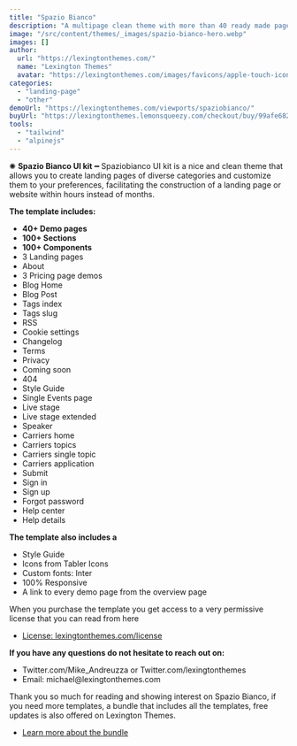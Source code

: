 ```yaml
---
title: "Spazio Bianco"
description: "A multipage clean theme with more than 40 ready made pages"
image: "/src/content/themes/_images/spazio-bianco-hero.webp"
images: []
author:
  url: "https://lexingtonthemes.com/"
  name: "Lexington Themes"
  avatar: "https://lexingtonthemes.com/images/favicons/apple-touch-icon.png"
categories:
  - "landing-page"
  - "other"
demoUrl: "https://lexingtonthemes.com/viewports/spaziobianco/"
buyUrl: "https://lexingtonthemes.lemonsqueezy.com/checkout/buy/99afe682-cc70-4d85-b19a-debb968441b1"
tools:
  - "tailwind"
  - "alpinejs"
---
```


<p>✺&nbsp;<strong>Spazio Bianco UI kit</strong>&nbsp;━&nbsp;Spaziobianco UI kit is a nice and clean theme that allows you to create landing pages of diverse categories and customize them to your preferences, facilitating the construction of a landing page or website within hours instead of months.</p>

<p><strong>The template includes:</strong></p>
<ul>
  <li><strong>40+ Demo pages</strong></li>
  <li><strong>100+ Sections</strong></li>
  <li><strong>100+ Components</strong></li>
  <li>3 Landing pages</li>
  <li>About</li>
  <li>3 Pricing page demos</li>
  <li>Blog Home</li>
  <li>Blog Post</li>
  <li>Tags index</li>
  <li>Tags slug</li>
  <li>RSS</li>
  <li>Cookie settings</li>
  <li>Changelog</li>
  <li>Terms</li>
  <li>Privacy</li>
  <li>Coming soon</li>
  <li>404</li>
  <li>Style Guide</li>
  <li>Single Events page</li>
  <li>Live stage</li>
  <li>Live stage extended</li>
  <li>Speaker</li>
  <li>Carriers home</li>
  <li>Carriers topics</li>
  <li>Carriers single topic</li>
  <li>Carriers application</li>
  <li>Submit</li>
  <li>Sign in</li>
  <li>Sign up</li>
  <li>Forgot password</li>
  <li>Help center</li>
  <li>Help details</li>
</ul>
<p><strong>The template also includes a</strong></p>
<ul>
  <li>Style Guide</li>
  <li>Icons from Tabler Icons</li>
  <li>Custom fonts: Inter</li>
  <li>100%&nbsp;Responsive</li>
  <li>A link to every demo page from the overview page</li>
</ul>
<p>When you purchase the template you get access to a very permissive license that you can read from here</p>
<ul>
  <li><a href="https://lexingtonthemes.com/license/" rel="noopener noreferrer" target="_blank">License: lexingtonthemes.com/license</a></li>
</ul>
<p><strong>If you have any questions do not hesitate to reach out on:</strong></p>
<ul>
  <li>Twitter.com/Mike_Andreuzza or&nbsp;Twitter.com/lexingtonthemes</li>
  <li>Email: michael@lexingtonthemes.com</li>
</ul>
<p>Thank you so much for reading and showing interest on Spazio Bianco, if you need more templates, a bundle that includes all the templates, free updates is also offered on Lexington Themes.&nbsp;</p>
<ul>
  <li><a href="https://lexingtonthemes.com/pricing/" rel="noopener noreferrer" target="_blank">Learn more about the bundle</a></li>
</ul>
<p><br></p>
